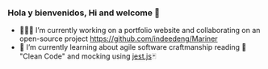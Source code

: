 ### Hola y bienvenidos, Hi and welcome 👋

- 👩🏻‍💻 I’m currently working on a portfolio website and collaborating on an open-source project https://github.com/indeedeng/Mariner
- 🌱 I’m currently learning about agile software craftmanship reading 📖 "Clean Code" and mocking using [jest.js](https://jestjs.io/)🃏 

<!--
**IngridGdesigns/IngridGdesigns** is a ✨ _special_ ✨ repository because its `README.md` (this file) appears on your GitHub profile.

Here are some ideas to get you started:

- 🔭 I’m currently working on ...
- 🌱 I’m currently learning ...
- 👯 I’m looking to collaborate on ...
- 🤔 I’m looking for help with ...
- 💬 Ask me about ...
- 📫 How to reach me: ...
- 😄 Pronouns: ...
- ⚡ Fun fact: ...
-->
